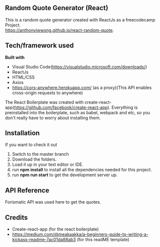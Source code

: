 ## Random Quote Generator (React)
This is a random quote generator created with ReactJs as a freecodecamp Project.<br>
https://anthonyjwwong.github.io/react-random-quote.

## Tech/framework used
<b>Built with</b>
- Visual Studio Code(https://visualstudio.microsoft.com/downloads/)
- ReactJs
- HTML/CSS
- Axios 
- https://cors-anywhere.herokuapp.com/ (as a proxy)(This API enables cross-origin requests to anywhere)
 
The React Boilerplate was created with create-react-app(https://github.com/facebook/create-react-app).
Everything is preinstalled into the boilerplate, such as babel, webpack and etc, so you don't really have to worry about installing them.

## Installation
If you want to check it out
1. Switch to the master branch 
2. Download the folders. 
3. Load it up in your text editor or IDE.
4. run <b>npm install</b> to install all the dependencies needed for this project.
5. run <b>npm run start</b> to get the development server up.


## API Reference
Forismatic API was used here to get the quotes. 


## Credits
- Create-react-app (for the react boilerplate)
- https://medium.com/@meakaakka/a-beginners-guide-to-writing-a-kickass-readme-7ac01da88ab3 (for this readME template)


